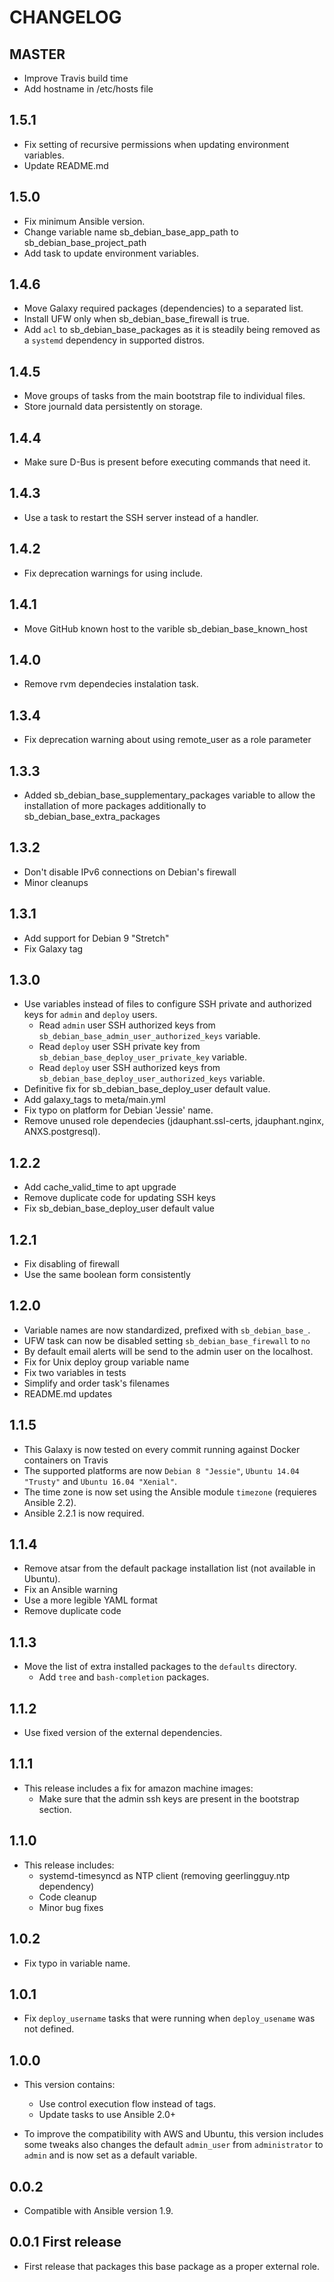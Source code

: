 # CHANGELOG

## MASTER
* Improve Travis build time
* Add hostname in /etc/hosts file

## 1.5.1
* Fix setting of recursive permissions when updating environment variables.
* Update README.md

## 1.5.0
* Fix minimum Ansible version.
* Change variable name sb_debian_base_app_path to sb_debian_base_project_path
* Add task to update environment variables.

## 1.4.6
* Move Galaxy required packages (dependencies) to a separated list.
* Install UFW only when sb_debian_base_firewall is true.
* Add `acl` to sb_debian_base_packages as it is steadily being removed as a `systemd` dependency in supported distros.

## 1.4.5
* Move groups of tasks from the main bootstrap file to individual files.
* Store journald data persistently on storage.

## 1.4.4
* Make sure D-Bus is present before executing commands that need it.

## 1.4.3
* Use a task to restart the SSH server instead of a handler.

## 1.4.2
* Fix deprecation warnings for using include.

## 1.4.1
* Move GitHub known host to the varible sb_debian_base_known_host

## 1.4.0
* Remove rvm dependecies instalation task.

## 1.3.4
* Fix deprecation warning about using remote_user as a role parameter

## 1.3.3
* Added sb_debian_base_supplementary_packages variable to allow the installation of more packages additionally to sb_debian_base_extra_packages

## 1.3.2
* Don't disable IPv6 connections on Debian's firewall
* Minor cleanups

## 1.3.1
* Add support for Debian 9 "Stretch"
* Fix Galaxy tag

## 1.3.0
* Use variables instead of files to configure SSH private and authorized keys for `admin` and `deploy` users.
  * Read `admin` user SSH authorized keys from `sb_debian_base_admin_user_authorized_keys` variable.
  * Read `deploy` user SSH private key from `sb_debian_base_deploy_user_private_key` variable.
  * Read `deploy` user SSH authorized keys from `sb_debian_base_deploy_user_authorized_keys` variable.
* Definitive fix for sb_debian_base_deploy_user default value.
* Add galaxy_tags to meta/main.yml
* Fix typo on platform for Debian 'Jessie' name.
* Remove unused role dependecies (jdauphant.ssl-certs, jdauphant.nginx,
  ANXS.postgresql).

## 1.2.2
* Add cache_valid_time to apt upgrade
* Remove duplicate code for updating SSH keys
* Fix sb_debian_base_deploy_user default value

## 1.2.1
* Fix disabling of firewall
* Use the same boolean form consistently

## 1.2.0
* Variable names are now standardized, prefixed with `sb_debian_base_`.
* UFW task can now be disabled setting `sb_debian_base_firewall` to `no`
* By default email alerts will be send to the admin user on the localhost.
* Fix for Unix deploy group variable name
* Fix two variables in tests
* Simplify and order task's filenames
* README.md updates

## 1.1.5
* This Galaxy is now tested on every commit running against Docker containers on Travis
* The supported platforms are now `Debian 8 "Jessie"`, `Ubuntu 14.04 "Trusty"` and `Ubuntu 16.04 "Xenial"`.
* The time zone is now set using the Ansible module `timezone` (requieres Ansible 2.2).
* Ansible 2.2.1 is now required.

## 1.1.4
* Remove atsar from the default package installation list (not available in Ubuntu).
* Fix an Ansible warning
* Use a more legible YAML format
* Remove duplicate code

## 1.1.3
* Move the list of extra installed packages to the `defaults` directory.
  * Add `tree` and `bash-completion` packages.

## 1.1.2
* Use fixed version of the external dependencies.

## 1.1.1
* This release includes a fix for amazon machine images:
  * Make sure that the admin ssh keys are present in the bootstrap section.

## 1.1.0
* This release includes:
  * systemd-timesyncd as NTP client (removing geerlingguy.ntp dependency)
  * Code cleanup
  * Minor bug fixes

## 1.0.2
* Fix typo in variable name.

## 1.0.1
* Fix `deploy_username` tasks that were running when `deploy_usename` was not defined.

## 1.0.0

* This version contains:
  * Use control execution flow instead of tags.
  * Update tasks to use Ansible 2.0+

* To improve the compatibility with AWS and Ubuntu, this version includes some
  tweaks also changes the default `admin_user` from `administrator` to `admin` and
  is now set as a default variable.

## 0.0.2
* Compatible with Ansible version 1.9.

## 0.0.1 First release
* First release that packages this base package as a proper external role.
